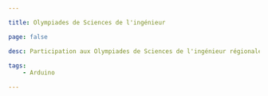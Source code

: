 ```yaml
---

title: Olympiades de Sciences de l'ingénieur

page: false

desc: Participation aux Olympiades de Sciences de l'ingénieur régionales et nationales. Le projet défendu était la réalisation d'une centrale inertielle à l'aide d'une carte Arduino. Le code <a href="https://github.com/guillaumewuip/centrale-inertielle">sur Github</a>.

tags:
    - Arduino

---
```


   
